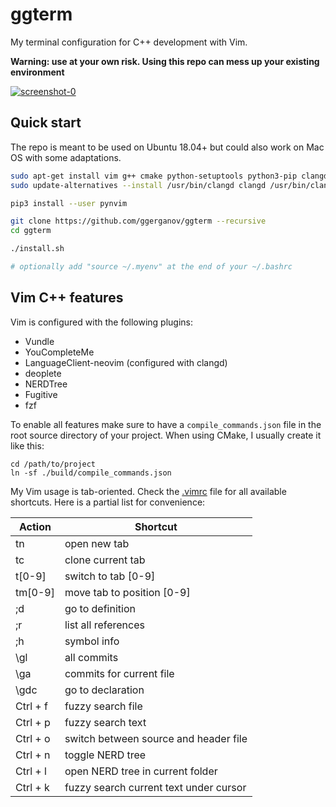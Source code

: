 # ggterm

My terminal configuration for C++ development with Vim.

**Warning: use at your own risk. Using this repo can mess up your existing environment**

<a href="https://i.imgur.com/wHmDf5N.png" target="_blank">![screenshot-0](https://i.imgur.com/wHmDf5N.png)</a>

## Quick start

The repo is meant to be used on Ubuntu 18.04+ but could also work on Mac OS with some adaptations.

```bash
sudo apt-get install vim g++ cmake python-setuptools python3-pip clangd-10
sudo update-alternatives --install /usr/bin/clangd clangd /usr/bin/clangd-10 100

pip3 install --user pynvim

git clone https://github.com/ggerganov/ggterm --recursive
cd ggterm

./install.sh

# optionally add "source ~/.myenv" at the end of your ~/.bashrc
```

## Vim C++ features

Vim is configured with the following plugins:

- Vundle
- YouCompleteMe
- LanguageClient-neovim (configured with clangd)
- deoplete
- NERDTree
- Fugitive
- fzf

To enable all features make sure to have a `compile_commands.json` file in the root source directory of your project.
When using CMake, I usually create it like this:

```
cd /path/to/project
ln -sf ./build/compile_commands.json
```

My Vim usage is tab-oriented. Check the [.vimrc](.vimrc) file for all available shortcuts. Here is a partial list for convenience:

| Action | Shortcut |
| ------ | ------ |
| tn | open new tab |
| tc | clone current tab |
| t[0-9] | switch to tab [0-9] |
| tm[0-9] | move tab to position [0-9] |
| ;d | go to definition |
| ;r | list all references |
| ;h | symbol info |
| \gl | all commits |
| \ga | commits for current file |
| \gdc | go to declaration |
| Ctrl + f | fuzzy search file |
| Ctrl + p | fuzzy search text |
| Ctrl + o | switch between source and header file |
| Ctrl + n | toggle NERD tree |
| Ctrl + l | open NERD tree in current folder |
| Ctrl + k | fuzzy search current text under cursor |
